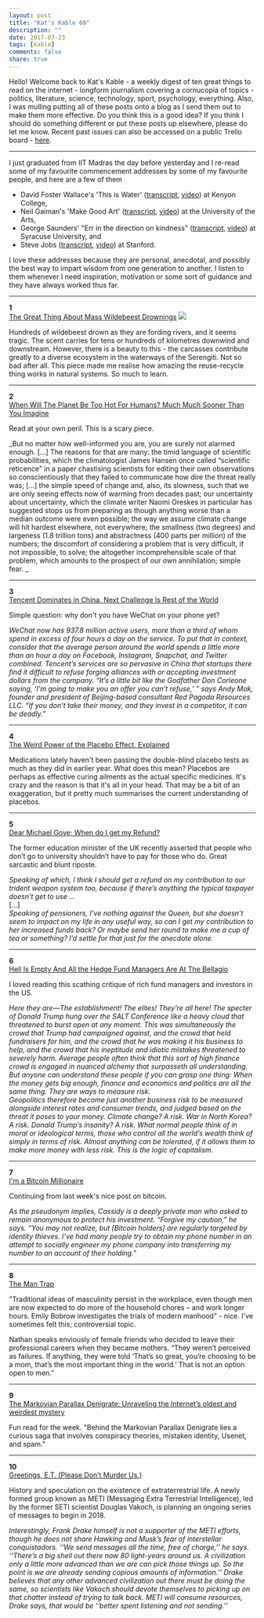 ```yaml
---
layout: post
title: "Kat's Kable 69"
description: ""
date: 2017-07-23
tags: [kable]
comments: false
share: true
---
```



Hello! Welcome back to Kat's Kable - a weekly digest of ten great things to read on the internet - longform journalism covering a cornucopia of topics - politics, literature, science, technology, sport, psychology, everything. Also, I was mulling putting all of these posts onto a blog as I send them out to make them more effective. Do you think this is a good idea? If you think I should do something different or put these posts up elsewhere, please do let me know. Recent past issues can also be accessed on a public Trello board - [here](https://trello.com/b/kCY4lWwV).  

* * *

I just graduated from IIT Madras the day before yesterday and I re-read some of my favourite commencement addresses by some of my favourite people, and here are a few of them

*   David Foster Wallace's 'This is Water' ([transcript](http://www.graduationwisdom.com/speeches/0015-wallace.htm), [video](https://youtu.be/8CrOL-ydFMI)) at Kenyon College,
*   Neil Gaiman's 'Make Good Art' ([transcript](http://www.graduationwisdom.com/speeches/0102-gaiman.htm), [video](https://youtu.be/plWexCID-kA)) at the University of the Arts,
*   George Saunders' "Err in the direction on kindness" ([transcript](http://www.graduationwisdom.com/speeches/0142-best-graduation-speech-of-2013-George-Saunders.htm), [video](https://youtu.be/ruJWd_m-LgY)) at Syracuse University, and
*   Steve Jobs ([transcript](http://www.graduationwisdom.com/speeches/0014-jobs.htm), [video](https://youtu.be/D1R-jKKp3NA)) at Stanford.

I love these addresses because they are personal, anecdotal, and possibly the best way to impart wisdom from one generation to another. I listen to them whenever I need inspiration, motivation or some sort of guidance and they have always worked thus far.  

* * *

**1**  
[The Great Thing About Mass Wildebeest Drownings](https://www.theatlantic.com/science/archive/2017/06/how-the-mass-drownings-of-wildebeest-feed-the-serengeti/530799/) ![](https://cdn.theatlantic.com/assets/media/img/mt/2017/06/RTX2LHHA/lead_960.jpg?1497888393)

Hundreds of wildebeest drown as they are fording rivers, and it seems tragic. The scent carries for tens or hundreds of kilometres downwind and downstream. However, there is a beauty to this - the carcasses contribute greatly to a diverse ecosystem in the waterways of the Serengiti. Not so bad after all. This piece made me realise how amazing the reuse-recycle thing works in natural systems. So much to learn.  

* * *

**2**  
[When Will The Planet Be Too Hot For Humans? Much Much Sooner Than You Imagine](http://nymag.com/daily/intelligencer/2017/07/climate-change-earth-too-hot-for-humans.html)  

Read at your own peril. This is a scary piece.   

_But no matter how well-informed you are, you are surely not alarmed enough. [...] The reasons for that are many: the timid language of scientific probabilities, which the climatologist James Hansen once called “scientific reticence” in a paper chastising scientists for editing their own observations so conscientiously that they failed to communicate how dire the threat really was; [...] the simple speed of change and, also, its slowness, such that we are only seeing effects now of warming from decades past; our uncertainty about uncertainty, which the climate writer Naomi Oreskes in particular has suggested stops us from preparing as though anything worse than a median outcome were even possible; the way we assume climate change will hit hardest elsewhere, not everywhere; the smallness (two degrees) and largeness (1.8 trillion tons) and abstractness (400 parts per million) of the numbers; the discomfort of considering a problem that is very difficult, if not impossible, to solve; the altogether incomprehensible scale of that problem, which amounts to the prospect of our own annihilation; simple fear. _  

* * *

**3**  
[Tencent Dominates in China. Next Challenge Is Rest of the World](https://www.bloomberg.com/news/features/2017-06-28/tencent-rules-china-the-problem-is-the-rest-of-the-world)  

Simple question: why don't you have WeChat on your phone yet?   

_WeChat now has 937.8 million active users, more than a third of whom spend in excess of four hours a day on the service. To put that in context, consider that the average person around the world spends a little more than an hour a day on Facebook, Instagram, Snapchat, and Twitter combined. Tencent’s services are so pervasive in China that startups there find it difficult to refuse forging alliances with or accepting investment dollars from the company. “It’s a little bit like the Godfather Don Corleone saying, ‘I’m going to make you an offer you can’t refuse,’ ” says Andy Mok, founder and president of Beijing-based consultant Red Pagoda Resources LLC. “If you don’t take their money, and they invest in a competitor, it can be deadly.”_  

* * *

**4**  
[The Weird Power of the Placebo Effect, Explained](https://www.vox.com/science-and-health/2017/7/7/15792188/placebo-effect-explained)  

Medications lately haven't been passing the double-blind placebo tests as much as they did in earlier year. What does this mean? Placebos are perhaps as effective curing ailments as the actual specific medicines. It's crazy and the reason is that it's all in your head. That may be a bit of an exaggeration, but it pretty much summarises the current understanding of placebos.  

* * *

**5**  
[Dear Michael Gove; When do I get my Refund?](https://www.theguardian.com/science/brain-flapping/2017/jul/03/dear-michael-gove-when-do-i-get-my-refund)  

The former education minister of the UK recently asserted that people who don’t go to university shouldn’t have to pay for those who do. Great sarcastic and blunt riposte.   

_Speaking of which, I think I should get a refund on my contribution to our trident weapon system too, because if there’s anything the typical taxpayer doesn’t get to use …_  
[...]  
_Speaking of pensioners, I’ve nothing against the Queen, but she doesn’t seem to impact on my life in any useful way, so can I get my contribution to her increased funds back? Or maybe send her round to make me a cup of tea or something? I’d settle for that just for the anecdote alone._  

* * *

**6**  
[Hell Is Empty And All the Hedge Fund Managers Are At The Bellagio](https://theconcourse.deadspin.com/hell-is-empty-and-all-the-hedge-fund-managers-are-at-th-1795429824)  

I loved reading this scathing critique of rich fund managers and investors in the US.   

_Here they are—The establishment! The elites! They’re all here! The specter of Donald Trump hung over the SALT Conference like a heavy cloud that threatened to burst open at any moment. This was simultaneously the crowd that Trump had campaigned against, and the crowd that held fundraisers for him, and the crowd that he was making it his business to help, and the crowd that his ineptitude and idiotic mistakes threatened to severely harm. Average people often think that this sort of high finance crowd is engaged in nuanced alchemy that surpasseth all understanding. But anyone can understand these people if you can grasp one thing: When the money gets big enough, finance and economics and politics are all the same thing. They are ways to measure risk._  
_Geopolitics therefore become just another business risk to be measured alongside interest rates and consumer trends, and judged based on the threat it poses to your money. Climate change? A risk. War in North Korea? A risk. Donald Trump’s insanity? A risk. What normal people think of in moral or ideological terms, those who control all the world’s wealth think of simply in terms of risk. Almost anything can be tolerated, if it allows them to make more money with less risk. This is the logic of capitalism._  

* * *

**7**  
[I'm a Bitcoin Millionaire](https://melmagazine.com/im-a-bitcoin-millionaire-2672ca1d1ab7)   

Continuing from last week's nice post on bitcoin.   

_As the pseudonym implies, Cassidy is a deeply private man who asked to remain anonymous to protect his investment. “Forgive my caution,” he says. “You may not realize, but [Bitcoin holders] are regularly targeted by identity thieves. I’ve had many people try to obtain my phone number in an attempt to socially engineer my phone company into transferring my number to an account of their holding."_  

* * *

**8**  
[The Man Trap](https://www.1843magazine.com/features/the-man-trap)  

"Traditional ideas of masculinity persist in the workplace, even though men are now expected to do more of the household chores – and work longer hours. Emily Bobrow investigates the trials of modern manhood" - nice. I've sometimes felt this; controversial topic.   

Nathan speaks enviously of female friends who decided to leave their professional careers when they became mothers. “They weren’t perceived as failures. If anything, they were told ‘That’s so great, you’re choosing to be a mom, that’s the most important thing in the world.’ That is not an option open to men.”  

* * *

**9**  
[The Markovian Parallax Denigrate: Unraveling the Internet’s oldest and weirdest mystery](https://www.dailydot.com/society/markovian-parallax-denigrate-spam-mystery/)  

Fun read for the week. "Behind the Markovian Parallax Denigrate lies a curious saga that involves conspiracy theories, mistaken identity, Usenet, and spam."  

* * *

**10**  
[Greetings, E.T. (Please Don’t Murder Us.)](https://www.nytimes.com/2017/06/28/magazine/greetings-et-please-dont-murder-us.html?_r=0)  

History and speculation on the existence of extraterrestrial life. A newly formed group known as METI (Messaging Extra Terrestrial Intelligence), led by the former SETI scientist Douglas Vakoch, is planning an ongoing series of messages to begin in 2018.   

_Interestingly, Frank Drake himself is not a supporter of the METI efforts, though he does not share Hawking and Musk’s fear of interstellar conquistadors. ‘‘We send messages all the time, free of charge,’’ he says. ‘‘There’s a big shell out there now 80 light-years around us. A civilization only a little more advanced than we are can pick those things up. So the point is we are already sending copious amounts of information.’’ Drake believes that any other advanced civilization out there must be doing the same, so scientists like Vakoch should devote themselves to picking up on that chatter instead of trying to talk back. METI will consume resources, Drake says, that would be ‘‘better spent listening and not sending.’’_

